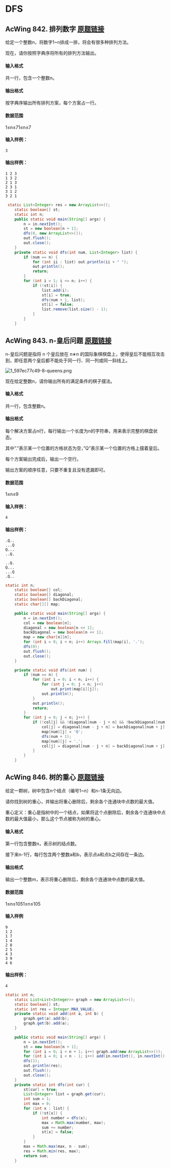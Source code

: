 # DFS

## AcWing 842. 排列数字   [原题链接](https://www.acwing.com/problem/content/844/)

给定一个整数n，将数字1~n排成一排，将会有很多种排列方法。

现在，请你按照字典序将所有的排列方法输出。

#### 输入格式

共一行，包含一个整数n。

#### 输出格式

按字典序输出所有排列方案，每个方案占一行。

#### 数据范围

1≤n≤71≤n≤7

#### 输入样例：

```
3
```

#### 输出样例：

```
1 2 3
1 3 2
2 1 3
2 3 1
3 1 2
3 2 1
```

```java
 static List<Integer> res = new ArrayList<>();
    static boolean[] st;
    static int n;
    public static void main(String[] args) {
        n = in.nextInt();
        st = new boolean[n + 1];
        dfs(0, new ArrayList<>());
        out.flush();
        out.close();
    }
    private static void dfs(int num, List<Integer> list) {
        if (num == n) {
            for (int ii : list) out.println(ii + " ");
            out.println();
            return;
        }
        for (int i = 1; i <= n; i++) {
            if (!st[i]) {
                list.add(i);
                st[i] = true;
                dfs(num + 1, list);
                st[i] = false;
                list.remove(list.size() - 1);
            }
        }
    }
```

## AcWing 843. n-皇后问题   [原题链接](https://www.acwing.com/problem/content/845/)

n-皇后问题是指将 n 个皇后放在 n∗n 的国际象棋棋盘上，使得皇后不能相互攻击到，即任意两个皇后都不能处于同一行、同一列或同一斜线上。

![1_597ec77c49-8-queens.png](images/19_860e00c489-1_597ec77c49-8-queens.png)

现在给定整数n，请你输出所有的满足条件的棋子摆法。

#### 输入格式

共一行，包含整数n。

#### 输出格式

每个解决方案占n行，每行输出一个长度为n的字符串，用来表示完整的棋盘状态。

其中”.”表示某一个位置的方格状态为空，”Q”表示某一个位置的方格上摆着皇后。

每个方案输出完成后，输出一个空行。

输出方案的顺序任意，只要不重复且没有遗漏即可。

#### 数据范围

1≤n≤9

#### 输入样例：

```
4
```

#### 输出样例：

```
.Q..
...Q
Q...
..Q.

..Q.
Q...
...Q
.Q..
```

```java
static int n;
    static boolean[] col;
    static boolean[] diagonal;
    static boolean[] backDiagonal;
    static char[][] map;

    public static void main(String[] args) {
        n = in.nextInt();
        col = new boolean[n];
        diagonal = new boolean[n << 1];
        backDiagonal = new boolean[n << 1];
        map = new char[n][n];
        for (int i = 0; i < n; i++) Arrays.fill(map[i], '.');
        dfs(0);
        out.flush();
        out.close();
    }

    private static void dfs(int num) {
        if (num == n) {
            for (int i = 0; i < n; i++) {
                for (int j = 0; j < n; j++)
                    out.print(map[i][j]);
                out.println();
            }
            out.println();
            return;
        }
        for (int j = 0; j < n; j++) {
            if (!col[j] && !diagonal[num - j + n] && !backDiagonal[num + j]) {
                col[j] = diagonal[num - j + n] = backDiagonal[num + j] = true;
                map[num][j] = 'Q';
                dfs(num + 1);
                map[num][j] = '.';
                col[j] = diagonal[num - j + n] = backDiagonal[num + j] = false;
            }
        }
    }
```

## AcWing 846. 树的重心   [原题链接](https://www.acwing.com/problem/content/848/)

给定一颗树，树中包含n个结点（编号1~n）和n-1条无向边。

请你找到树的重心，并输出将重心删除后，剩余各个连通块中点数的最大值。

重心定义：重心是指树中的一个结点，如果将这个点删除后，剩余各个连通块中点数的最大值最小，那么这个节点被称为树的重心。

#### 输入格式

第一行包含整数n，表示树的结点数。

接下来n-1行，每行包含两个整数a和b，表示点a和点b之间存在一条边。

#### 输出格式

输出一个整数m，表示将重心删除后，剩余各个连通块中点数的最大值。

#### 数据范围

1≤n≤1051≤n≤105

#### 输入样例

```
9
1 2
1 7
1 4
2 8
2 5
4 3
3 9
4 6
```

#### 输出样例：

```
4
```

```java
static int n;
    static List<List<Integer>> graph = new ArrayList<>();
    static boolean[] st;
    static int res = Integer.MAX_VALUE;
    private static void add(int a, int b) {
        graph.get(a).add(b);
        graph.get(b).add(a);
    }

    public static void main(String[] args) {
        n = in.nextInt();
        st = new boolean[n + 1];  
        for (int i = 0; i < n + 1; i++) graph.add(new ArrayList<>());
        for (int i = 0; i < n - 1; i++) add(in.nextInt(), in.nextInt());
        dfs(1);
        out.println(res);
        out.flush();
        out.close();
    }
    private static int dfs(int cur) {
        st[cur] = true;
        List<Integer> list = graph.get(cur);
        int sum = 1;
        int max = 0;
        for (int x : list) {
            if (!st[x]) {
                int number = dfs(x);
                max = Math.max(number, max);
                sum += number;
                st[x] = false;
            }
        }
        max = Math.max(max, n - sum);
        res = Math.min(res, max);
        return sum;
    }
```

